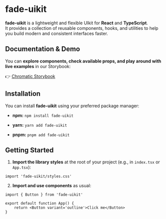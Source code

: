# fade-uikit

**fade-uikit** is a lightweight and flexible UIkit for **React** and **TypeScript**.  
It provides a collection of reusable components, hooks, and utilities to help you build modern and consistent interfaces faster.

## Documentation & Demo

You can **explore components, check available props, and play around with live examples** in our Storybook:

👉 [Chromatic Storybook](https://www.chromatic.com/library?appId=68c1805f162fc51b0688cb07)

## Installation

You can install **fade-uikit** using your preferred package manager:

- **npm:** `npm install fade-uikit`

- **yarn:** `yarn add fade-uikit`

- **pnpm:** `pnpm add fade-uikit`

## Getting Started

1. **Import the library styles** at the root of your project (e.g., in `index.tsx` or `App.tsx`):

```tsx
import 'fade-uikit/styles.css'
```

2. **Import and use components** as usual:

```tsx
import { Button } from 'fade-uikit'

export default function App() {
	return <Button variant='outline'>Click me</Button>
}
```
